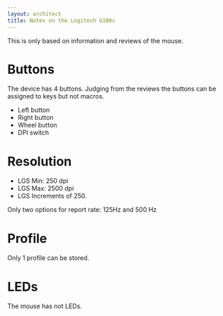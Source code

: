 ```yaml
---
layout: architect
title: Notes on the Logitech G100s
---
```


This is only based on information and reviews of the mouse.

# Buttons

The device has 4 buttons. Judging from the reviews the buttons can be assigned to
keys but not macros.

- Left button
- Right button
- Wheel button
- DPI switch

# Resolution

- LGS Min: 250 dpi
- LGS Max: 2500 dpi
- LGS Increments of 250.

Only two options for report rate: 125Hz and 500 Hz

# Profile

Only 1 profile can be stored.

# LEDs

The mouse has not LEDs.
